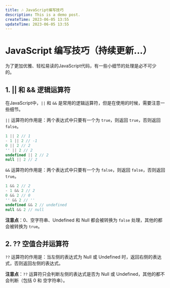 ```yaml
---
title: 🎶 JavaScript编写技巧 
description: This is a demo post.
createTime: 2023-06-05 13:55
updateTime: 2023-06-05 13:55
---
```


# JavaScript 编写技巧（持续更新...）

为了更加优雅、轻松易读的JavaScript代码，有一些小细节的处理是必不可少的。


## 1. || 和 && 逻辑运算符

在JavaScript中，`||` 和 `&&` 是常用的逻辑运算符，但是在使用的时候，需要注意一些细节。

`||` 运算符的作用是：两个表达式中只要有一个为 `true`，则返回 `true`，否则返回 `false`。

```js 
1 || 2 // 1
- 1 || 2 // -1
0 || 2 // 2
'' || 2 // 2
undefined || 2 // 2
null || 2 // 2
```

`&&` 运算符的作用是：两个表达式中只要有一个为 `false`，则返回 `false`，否则返回 `true`。

```js
1 && 2 // 2
- 1 && 2 // 2
0 && 2 // 0
'' && 2 // ''
undefined && 2 // undefined
null && 2 // null
```

**注意点**：0、空字符串、Undefined 和 Null 都会被转换为 `false` 处理，其他的都会被转换为 `true`。

## 2. ?? 空值合并运算符

`??` 运算符的作用是：当左侧的表达式为 Null 或 Undefined 时，返回右侧的表达式，否则返回左侧的表达式。

**注意点**：`??` 运算符只会判断左侧的表达式是否为 Null 或 Undefined，其他的都不会判断（包括 0 和 空字符串）。

